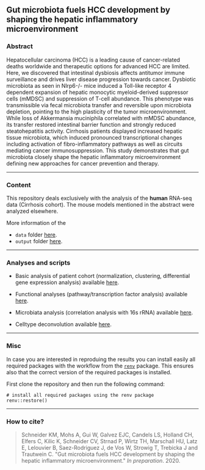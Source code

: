 ## Gut microbiota fuels HCC development by shaping the hepatic inflammatory microenvironment

### Abstract
Hepatocellular carcinoma (HCC) is a leading cause of cancer-related deaths worldwide and therapeutic options for advanced HCC are limited. Here, we discovered that intestinal dysbiosis affects antitumor immune surveillance and drives liver disease progression towards cancer. Dysbiotic microbiota as seen in Nlrp6-/- mice induced a Toll-like receptor 4 dependent expansion of hepatic monocytic myeloid-derived suppressor cells (mMDSC) and suppression of T-cell abundance. This phenotype was transmissible via fecal microbiota transfer and reversible upon microbiota depletion, pointing to the high plasticity of the tumor microenvironment. While loss of Akkermansia muciniphila correlated with mMDSC abundance, its transfer restored intestinal barrier function and strongly reduced steatohepatitis activity. Cirrhosis patients displayed increased hepatic tissue microbiota, which induced pronounced transcriptional changes including activation of fibro-inflammatory pathways as well as circuits mediating cancer immunosuppression. This study demonstrates that gut microbiota closely shape the hepatic inflammatory microenvironment defining new approaches for cancer prevention and therapy. 

*** 

### Content
This repository deals exclusively with the analysis of the **human** RNA-seq data (Cirrhosis cohort). The mouse models mentioned in the abstract were analyzed elsewhere. 

More information of the

* `data` folder [here](https://github.com/saezlab/hepatic-microenviroment/tree/master/data).
* `output` folder [here](https://github.com/saezlab/hepatic-microenviroment/tree/master/output).

***

### Analyses and scripts

* Basic analysis of patient cohort (normalization, clustering, differential gene expression analysis) available [here](https://github.com/saezlab/hepatic-microenviroment/blob/master/analyses/transcriptome_analysis.Rmd#L40).

* Functional analyses (pathway/transcription factor analysis) available [here](https://github.com/saezlab/hepatic-microenviroment/blob/master/analyses/transcriptome_analysis.Rmd#L148).

* Microbiata analysis (correlation analysis with 16s rRNA) available [here](https://github.com/saezlab/hepatic-microenviroment/blob/master/analyses/transcriptome_analysis.Rmd#L715).

* Celltype deconvolution available [here](https://github.com/saezlab/hepatic-microenviroment/blob/master/analyses/transcriptome_analysis.Rmd#L968).

***

### Misc
In case you are interested in reproduing the results you can install easily all required packages with the workflow from the [`renv`](https://rstudio.github.io/renv/index.html) package. This ensures also that the correct version of the required packages is installed.

First clone the repository and then run the following command:
```
# install all required packages using the renv package
renv::restore()
```

***

### How to cite?
> Schneider KM, Mohs A, Gui W, Galvez EJC, Candels LS, Holland CH, Elfers C, Kilic K, Schneider CV, Strnad P, Wirtz TH, Marschall HU, Latz E, Lelouvier B, Saez-Rodriguez J, de Vos W, Strowig T, Trebicka J and Trautwein C. "Gut microbiota fuels HCC development by shaping the hepatic inflammatory microenvironment." _In preparation_. 2020.
